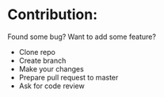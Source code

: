 # Contribution:
Found some bug? Want to add some feature?
- Clone repo
- Create branch
- Make your changes
- Prepare pull request to master
- Ask for code review
